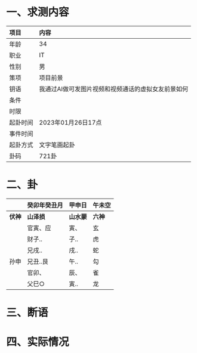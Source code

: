 # 一、求测内容
|项目|内容|
|:-|:-|
|年龄|34|
|职业|IT|
|性别|男|
|策项|项目前景|
|钥语|我通过AI做可发图片视频和视频通话的虚拟女友前景如何|
|条件||
|时限||
|起卦时间|2023年01月26日17点|
|事件时间||
|起卦方式|文字笔画起卦|
|卦码|721卦|

# 二、卦
||癸卯年癸丑月|甲申日|午未空|
|:-|:-|:-|:-|
|**伏神**|**山泽损**|**山水蒙**|**六神**|
||官寅、应|寅、|玄|
||财子..|子..|虎|
||兄戌..|戌..|蛇|
|孙申|兄丑..艮|午..|勾|
||官卯、|辰、|雀|
||父巳○|寅..|龙|


# 三、断语

# 四、实际情况